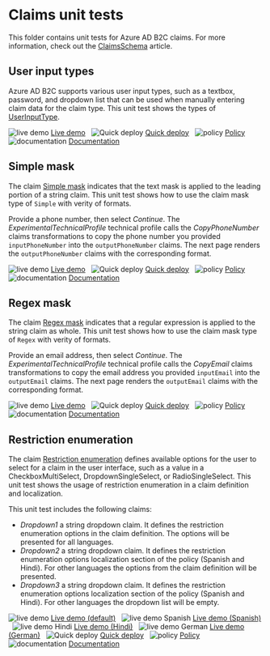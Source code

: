 # Claims unit tests

This folder contains unit tests for Azure AD B2C claims. For more information, check out the [ClaimsSchema](https://docs.microsoft.com/azure/active-directory-b2c/claimsschema) article.

## User input types

Azure AD B2C supports various user input types, such as a textbox, password, and dropdown list that can be used when manually entering claim data for the claim type. This unit test shows the types of [UserInputType](https://docs.microsoft.com/azure/active-directory-b2c/claimsschema#userinputtype). 

![live demo](../media/demo.png) [Live demo](https://b2clivedemo.b2clogin.com/b2clivedemo.onmicrosoft.com/B2C_1A_Claim_UserInputTypes_All/oauth2/v2.0/authorize?client_id=cfaf887b-a9db-4b44-ac47-5efff4e2902c&nonce=defaultNonce&redirect_uri=https%3A%2F%2Fjwt.ms&scope=openid&response_type=id_token&prompt=login) &nbsp; ![Quick deploy](../media/deploy.png) [Quick deploy](https://b2ciefsetupapp.azurewebsites.net/)  &nbsp; ![policy](../media/policy.png) [Policy](Claim_UserInputTypes_All.xml) &nbsp;  ![documentation](../media/doc.png) [Documentation](https://docs.microsoft.com/azure/active-directory-b2c/claimsschema#userinputtype)


## Simple mask

The claim [Simple mask](https://docs.microsoft.com/azure/active-directory-b2c/claimsschema#mask) indicates that the text mask is applied to the leading portion of a string claim.  This unit test shows how to use the claim mask type of `Simple` with verity of formats.

Provide a phone number, then select *Continue*. The *ExperimentalTechnicalProfile* technical profile calls the *CopyPhoneNumber* claims transformations to copy the phone number you provided `inputPhoneNumber` into the `outputPhoneNumber` claims. The next page renders the `outputPhoneNumber` claims with the corresponding format.

![live demo](../media/demo.png) [Live demo](https://b2clivedemo.b2clogin.com/b2clivedemo.onmicrosoft.com/B2C_1A_Claim_Mask_Simple/oauth2/v2.0/authorize?client_id=cfaf887b-a9db-4b44-ac47-5efff4e2902c&nonce=defaultNonce&redirect_uri=https%3A%2F%2Fjwt.ms&scope=openid&response_type=id_token&prompt=login) &nbsp; ![Quick deploy](../media/deploy.png) [Quick deploy](https://b2ciefsetupapp.azurewebsites.net/)  &nbsp; ![policy](../media/policy.png) [Policy](Claim_Mask_Simple.xml) &nbsp;  ![documentation](../media/doc.png) [Documentation](https://docs.microsoft.com/azure/active-directory-b2c/claimsschema#mask)

## Regex mask

The claim [Regex mask](https://docs.microsoft.com/azure/active-directory-b2c/claimsschema#mask) indicates that a regular expression is applied to the string claim as whole. This unit test shows how to use the claim mask type of `Regex` with verity of formats.

Provide an email address, then select *Continue*. The *ExperimentalTechnicalProfile* technical profile calls the *CopyEmail* claims transformations to copy the email address you provided `inputEmail` into the `outputEmail` claims. The next page renders the `outputEmail` claims with the corresponding format.

![live demo](../media/demo.png) [Live demo](https://b2clivedemo.b2clogin.com/b2clivedemo.onmicrosoft.com/B2C_1A_Claim_Mask_Regex/oauth2/v2.0/authorize?client_id=cfaf887b-a9db-4b44-ac47-5efff4e2902c&nonce=defaultNonce&redirect_uri=https%3A%2F%2Fjwt.ms&scope=openid&response_type=id_token&prompt=login) &nbsp; ![Quick deploy](../media/deploy.png) [Quick deploy](https://b2ciefsetupapp.azurewebsites.net/)  &nbsp; ![policy](../media/policy.png) [Policy](Claim_Mask_Regex.xml) &nbsp;  ![documentation](../media/doc.png) [Documentation](https://docs.microsoft.com/azure/active-directory-b2c/claimsschema#mask)

## Restriction enumeration

The claim [Restriction enumeration](https://docs.microsoft.com/azure/active-directory-b2c/claimsschema#enumeration) defines available options for the user to select for a claim in the user interface, such as a value in a CheckboxMultiSelect, DropdownSingleSelect, or RadioSingleSelect. This unit test shows the usage of restriction enumeration in a claim definition and localization.

This unit test includes the following claims:

- *Dropdown1* a string dropdown claim. It defines the restriction enumeration options in the claim definition. The options will be presented for all languages.
- *Dropdown2* a string dropdown claim. It defines the restriction enumeration options localization section of the policy (Spanish and Hindi). For other languages the options from the claim definition will be presented. 
- *Dropdown3* a string dropdown claim. It defines the restriction enumeration options localization section of the policy (Spanish and Hindi). For other languages the dropdown list will be empty.

![live demo](../media/demo.png) [Live demo (default)](https://b2clivedemo.b2clogin.com/b2clivedemo.onmicrosoft.com/B2C_1A_Claim_Restriction_Enumeration/oauth2/v2.0/authorize?client_id=cfaf887b-a9db-4b44-ac47-5efff4e2902c&nonce=defaultNonce&redirect_uri=https%3A%2F%2Fjwt.ms&scope=openid&response_type=id_token&prompt=login) &nbsp; ![live demo Spanish](../media/demo.png) [Live demo (Spanish)](https://b2clivedemo.b2clogin.com/b2clivedemo.onmicrosoft.com/B2C_1A_Claim_Restriction_Enumeration/oauth2/v2.0/authorize?client_id=cfaf887b-a9db-4b44-ac47-5efff4e2902c&nonce=defaultNonce&redirect_uri=https%3A%2F%2Fjwt.ms&scope=openid&response_type=id_token&prompt=login&ui_locales=es-es) &nbsp; ![live demo Hindi](../media/demo.png) [Live demo (Hindi)](https://b2clivedemo.b2clogin.com/b2clivedemo.onmicrosoft.com/B2C_1A_Claim_Restriction_Enumeration/oauth2/v2.0/authorize?client_id=cfaf887b-a9db-4b44-ac47-5efff4e2902c&nonce=defaultNonce&redirect_uri=https%3A%2F%2Fjwt.ms&scope=openid&response_type=id_token&prompt=login&ui_locales=hi) &nbsp; ![live demo German](../media/demo.png) [Live demo (German)](https://b2clivedemo.b2clogin.com/b2clivedemo.onmicrosoft.com/B2C_1A_Claim_Restriction_Enumeration/oauth2/v2.0/authorize?client_id=cfaf887b-a9db-4b44-ac47-5efff4e2902c&nonce=defaultNonce&redirect_uri=https%3A%2F%2Fjwt.ms&scope=openid&response_type=id_token&prompt=login&ui_locales=de-De) &nbsp; ![Quick deploy](../media/deploy.png) [Quick deploy](https://b2ciefsetupapp.azurewebsites.net/)  &nbsp; ![policy](../media/policy.png) [Policy](Claim_Restriction_Enumeration.xml) &nbsp;  ![documentation](../media/doc.png) [Documentation](https://docs.microsoft.com/azure/active-directory-b2c/claimsschema#enumeration)